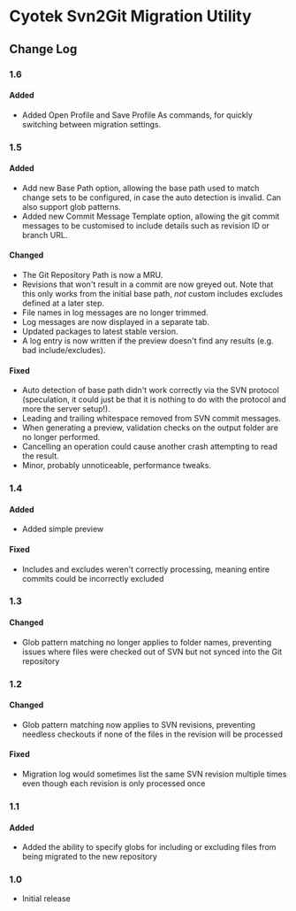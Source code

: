 # Cyotek Svn2Git Migration Utility

## Change Log

### 1.6

#### Added

* Added Open Profile and Save Profile As commands, for quickly
  switching between migration settings.

### 1.5

#### Added

* Add new Base Path option, allowing the base path used to match
  change sets to be configured, in case the auto detection is
  invalid. Can also support glob patterns.
* Added new Commit Message Template option, allowing the git
  commit messages to be customised to include details such as
  revision ID or branch URL.

#### Changed

* The Git Repository Path is now a MRU.
* Revisions that won't result in a commit are now greyed out.
  Note that this only works from the initial base path, _not_
  custom includes excludes defined at a later step.
* File names in log messages are no longer trimmed.
* Log messages are now displayed in a separate tab.
* Updated packages to latest stable version.
* A log entry is now written if the preview doesn't find any
  results (e.g. bad include/excludes).

#### Fixed

* Auto detection of base path didn't work correctly via the SVN
  protocol (speculation, it could just be that it is nothing to
  do with the protocol and more the server setup!).
* Leading and trailing whitespace removed from SVN commit
  messages.
* When generating a preview, validation checks on the output
  folder are no longer performed.
* Cancelling an operation could cause another crash attempting
  to read the result.
* Minor, probably unnoticeable, performance tweaks.

### 1.4

#### Added

* Added simple preview

#### Fixed

* Includes and excludes weren't correctly processing, meaning
  entire commits could be incorrectly excluded

### 1.3

#### Changed

* Glob pattern matching no longer applies to folder names,
  preventing issues where files were checked out of SVN but not
  synced into the Git repository

### 1.2

#### Changed

* Glob pattern matching now applies to SVN revisions, preventing
  needless checkouts if none of the files in the revision will
  be processed

#### Fixed

* Migration log would sometimes list the same SVN revision
  multiple times even though each revision is only processed
  once

### 1.1

#### Added

* Added the ability to specify globs for including or excluding
  files from being migrated to the new repository  

### 1.0

* Initial release

